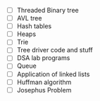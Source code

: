 - [ ] Threaded Binary tree
- [ ] AVL tree
- [ ] Hash tables
- [ ] Heaps
- [ ] Trie
- [ ] Tree driver code and stuff
- [ ] DSA lab programs
- [ ] Queue
- [ ] Application of linked lists
- [ ] Huffman algorithm
- [ ] Josephus Problem